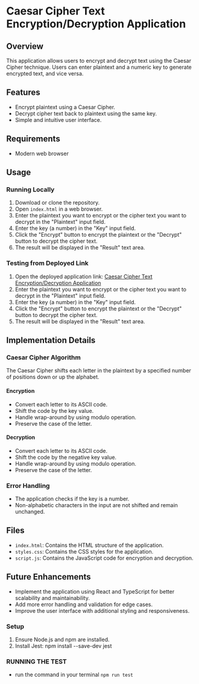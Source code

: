 # Caesar Cipher Text Encryption/Decryption Application

## Overview

This application allows users to encrypt and decrypt text using the Caesar Cipher technique. Users can enter plaintext and a numeric key to generate encrypted text, and vice versa.

## Features

- Encrypt plaintext using a Caesar Cipher.
- Decrypt cipher text back to plaintext using the same key.
- Simple and intuitive user interface.

## Requirements

- Modern web browser

## Usage

### Running Locally

1. Download or clone the repository.
2. Open `index.html` in a web browser.
3. Enter the plaintext you want to encrypt or the cipher text you want to decrypt in the "Plaintext" input field.
4. Enter the key (a number) in the "Key" input field.
5. Click the "Encrypt" button to encrypt the plaintext or the "Decrypt" button to decrypt the cipher text.
6. The result will be displayed in the "Result" text area.

### Testing from Deployed Link

1. Open the deployed application link: [Caesar Cipher Text Encryption/Decryption Application](#)
2. Enter the plaintext you want to encrypt or the cipher text you want to decrypt in the "Plaintext" input field.
3. Enter the key (a number) in the "Key" input field.
4. Click the "Encrypt" button to encrypt the plaintext or the "Decrypt" button to decrypt the cipher text.
5. The result will be displayed in the "Result" text area.

## Implementation Details

### Caesar Cipher Algorithm

The Caesar Cipher shifts each letter in the plaintext by a specified number of positions down or up the alphabet.

#### Encryption

- Convert each letter to its ASCII code.
- Shift the code by the key value.
- Handle wrap-around by using modulo operation.
- Preserve the case of the letter.

#### Decryption

- Convert each letter to its ASCII code.
- Shift the code by the negative key value.
- Handle wrap-around by using modulo operation.
- Preserve the case of the letter.

### Error Handling

- The application checks if the key is a number.
- Non-alphabetic characters in the input are not shifted and remain unchanged.

## Files

- `index.html`: Contains the HTML structure of the application.
- `styles.css`: Contains the CSS styles for the application.
- `script.js`: Contains the JavaScript code for encryption and decryption.

## Future Enhancements

- Implement the application using React and TypeScript for better scalability and maintainability.
- Add more error handling and validation for edge cases.
- Improve the user interface with additional styling and responsiveness.

### Setup

1. Ensure Node.js and npm are installed.
2. Install Jest:
   npm install --save-dev jest

### RUNNING THE TEST

- run the command in your terminal `npm run test`
